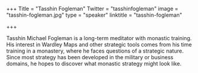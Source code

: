 +++
Title = "Tasshin Fogleman"
Twitter = "tasshinfogleman"
image = "tasshin-fogleman.jpg"
type = "speaker"
linktitle = "tasshin-fogleman"

+++

Tasshin Michael Fogleman is a long-term meditator with monastic training. His interest in Wardley Maps and other strategic tools comes from his time training in a monastery, where he faces questions of a strategic nature. Since most strategy has been developed in the military or business domains, he hopes to discover what monastic strategy might look like.
